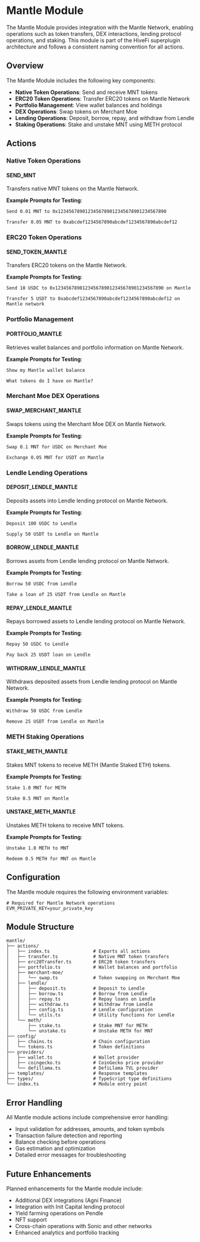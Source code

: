 # Mantle Module

The Mantle Module provides integration with the Mantle Network, enabling operations such as token transfers, DEX interactions, lending protocol operations, and staking. This module is part of the HiveFi superplugin architecture and follows a consistent naming convention for all actions.

## Overview

The Mantle Module includes the following key components:

- **Native Token Operations**: Send and receive MNT tokens
- **ERC20 Token Operations**: Transfer ERC20 tokens on Mantle Network
- **Portfolio Management**: View wallet balances and holdings
- **DEX Operations**: Swap tokens on Merchant Moe
- **Lending Operations**: Deposit, borrow, repay, and withdraw from Lendle
- **Staking Operations**: Stake and unstake MNT using METH protocol

## Actions

### Native Token Operations

#### SEND_MNT

Transfers native MNT tokens on the Mantle Network.

**Example Prompts for Testing**:
```
Send 0.01 MNT to 0x1234567890123456789012345678901234567890
```
```
Transfer 0.05 MNT to 0xabcdef1234567890abcdef1234567890abcdef12
```

### ERC20 Token Operations

#### SEND_TOKEN_MANTLE

Transfers ERC20 tokens on the Mantle Network.

**Example Prompts for Testing**:
```
Send 10 USDC to 0x1234567890123456789012345678901234567890 on Mantle
```
```
Transfer 5 USDT to 0xabcdef1234567890abcdef1234567890abcdef12 on Mantle network
```

### Portfolio Management

#### PORTFOLIO_MANTLE

Retrieves wallet balances and portfolio information on Mantle Network.


**Example Prompts for Testing**:
```
Show my Mantle wallet balance
```
```
What tokens do I have on Mantle?
```

### Merchant Moe DEX Operations

#### SWAP_MERCHANT_MANTLE

Swaps tokens using the Merchant Moe DEX on Mantle Network.


**Example Prompts for Testing**:
```
Swap 0.1 MNT for USDC on Merchant Moe
```
```
Exchange 0.05 MNT for USDT on Mantle
```

### Lendle Lending Operations

#### DEPOSIT_LENDLE_MANTLE

Deposits assets into Lendle lending protocol on Mantle Network.


**Example Prompts for Testing**:
```
Deposit 100 USDC to Lendle
```
```
Supply 50 USDT to Lendle on Mantle
```

#### BORROW_LENDLE_MANTLE

Borrows assets from Lendle lending protocol on Mantle Network.


**Example Prompts for Testing**:
```
Borrow 50 USDC from Lendle
```
```
Take a loan of 25 USDT from Lendle on Mantle
```

#### REPAY_LENDLE_MANTLE

Repays borrowed assets to Lendle lending protocol on Mantle Network.

**Example Prompts for Testing**:
```
Repay 50 USDC to Lendle
```
```
Pay back 25 USDT loan on Lendle
```

#### WITHDRAW_LENDLE_MANTLE

Withdraws deposited assets from Lendle lending protocol on Mantle Network.

**Example Prompts for Testing**:
```
Withdraw 50 USDC from Lendle
```
```
Remove 25 USDT from Lendle on Mantle
```

### METH Staking Operations

#### STAKE_METH_MANTLE

Stakes MNT tokens to receive METH (Mantle Staked ETH) tokens.

**Example Prompts for Testing**:
```
Stake 1.0 MNT for METH
```
```
Stake 0.5 MNT on Mantle
```

#### UNSTAKE_METH_MANTLE

Unstakes METH tokens to receive MNT tokens.


**Example Prompts for Testing**:
```
Unstake 1.0 METH to MNT
```
```
Redeem 0.5 METH for MNT on Mantle
```

## Configuration

The Mantle module requires the following environment variables:

```env
# Required for Mantle Network operations
EVM_PRIVATE_KEY=your_private_key
```

## Module Structure

```
mantle/
├── actions/
│   ├── index.ts                # Exports all actions
│   ├── transfer.ts             # Native MNT token transfers
│   ├── erc20Transfer.ts        # ERC20 token transfers
│   ├── portfolio.ts            # Wallet balances and portfolio
│   ├── merchant-moe/
│   │   └── swap.ts             # Token swapping on Merchant Moe
│   ├── lendle/
│   │   ├── deposit.ts          # Deposit to Lendle
│   │   ├── borrow.ts           # Borrow from Lendle
│   │   ├── repay.ts            # Repay loans on Lendle
│   │   ├── withdraw.ts         # Withdraw from Lendle
│   │   ├── config.ts           # Lendle configuration
│   │   └── utils.ts            # Utility functions for Lendle
│   └── meth/
│       ├── stake.ts            # Stake MNT for METH
│       └── unstake.ts          # Unstake METH for MNT
├── config/
│   ├── chains.ts               # Chain configuration
│   └── tokens.ts               # Token definitions
├── providers/
│   ├── wallet.ts               # Wallet provider
│   ├── coingecko.ts            # CoinGecko price provider
│   └── defillama.ts            # DefiLlama TVL provider
├── templates/                  # Response templates
├── types/                      # TypeScript type definitions
└── index.ts                    # Module entry point
```

## Error Handling

All Mantle module actions include comprehensive error handling:

- Input validation for addresses, amounts, and token symbols
- Transaction failure detection and reporting
- Balance checking before operations
- Gas estimation and optimization
- Detailed error messages for troubleshooting

## Future Enhancements

Planned enhancements for the Mantle module include:

- Additional DEX integrations (Agni Finance)
- Integration with Init Capital lending protocol
- Yield farming operations on Pendle
- NFT support
- Cross-chain operations with Sonic and other networks
- Enhanced analytics and portfolio tracking
